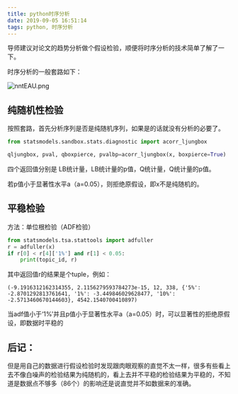 ```yaml
---
title: python时序分析
date: 2019-09-05 16:51:14
tags: python, 时序分析
---
```


导师建议对论文的趋势分析做个假设检验，顺便将时序分析的技术简单了解了一下。

时序分析的一般套路如下：

![nntEAU.png](https://s2.ax1x.com/2019/09/05/nntEAU.png)

## 纯随机性检验

按照套路，首先分析序列是否是纯随机序列，如果是的话就没有分析的必要了。

```python
from statsmodels.sandbox.stats.diagnostic import acorr_ljungbox

qljungbox, pval, qboxpierce, pvalbp=acorr_ljungbox(x, boxpierce=True)
```



四个返回值分别是 LB统计量，LB统计量的p值，Q统计量，Q统计量的p值。

若p值小于显著性水平a（a=0.05），则拒绝原假设，即x不是纯随机的。

## 平稳检验

方法：单位根检验（ADF检验）

```python
from statsmodels.tsa.stattools import adfuller
r = adfuller(x)
if r[0] < r[4]['1%'] and r[1] < 0.05:
    print(topic_id, r)
```

其中返回值r的结果是个tuple，例如：

```
(-9.1916312162314355, 2.1156279593784273e-15, 12, 338, {'5%': -2.8701292813761641, '1%': -3.449846029628477, '10%': -2.5713460670144603}, 4542.1540700410897)
```

当adf值小于‘1%’并且p值小于显著性水平a（a=0.05）时，可以显著性的拒绝原假设，即数据时平稳的



## 后记：

但是用自己的数据进行假设检验时发现跟肉眼观察的直觉不太一样，很多有些看上去不像白噪声的检验结果为纯随机的，看上去并不平稳的检验结果为平稳的，不知道是数据点不够多（86个）的影响还是说直觉并不如数据来的准确。